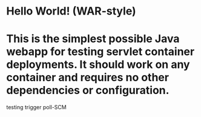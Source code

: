 Hello World! (WAR-style)
===============

This is the simplest possible Java webapp for testing servlet container deployments.  It should work on any container and requires no other dependencies or configuration.
===============
testing trigger poll-SCM

